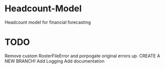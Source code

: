 # Headcount-Model
Headcount model for financial forecasting

# TODO

Remove custom RosterFileError and porpogate original errors up. CREATE A NEW BRANCH!
Add Logging
Add documentation
